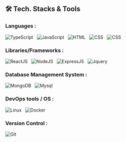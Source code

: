 <!--
## 📊️&nbsp;Github Stats
<a href="https://github.com/luanolidev">
  <img alt="Luan's all Git commits" height="180em" src="https://github-readme-stats.vercel.app/api?username=luanolidev&show_icons=true&theme=vue-dark&include_all_commits=true&count_private=true" />
  <img alt="Luan 's most used languages" height="180em" src="https://github-readme-stats.vercel.app/api/top-langs/?username=luanolidev&layout=compact&theme=vue-dark&hide=shards,shaderlab,hlsl,html,css&langs_count=6" />
</a>-->

## 🛠 Tech. Stacks & Tools

### Languages :

<img alt="TypeScript" src="https://img.shields.io/badge/typescript-%23007ACC.svg?&style=for-the-badge&logo=typescript&logoColor=white" />&nbsp;&nbsp;
<img alt="JavaScript" src="https://img.shields.io/badge/javascript%20-%23323330.svg?&style=for-the-badge&logo=javascript&logoColor=%23F7DF1E" />&nbsp;&nbsp;
<img alt="HTML" src="https://img.shields.io/badge/html5%20-%23E34F26.svg?&style=for-the-badge&logo=html5&logoColor=white" />&nbsp;&nbsp;
<img alt="CSS" src="https://img.shields.io/badge/css3%20-%231572B6.svg?&style=for-the-badge&logo=css3&logoColor=white" />&nbsp;&nbsp;
<img alt="CSS" src="https://img.shields.io/badge/php-%23777BB4.svg?style=for-the-badge&logo=php&logoColor=white" />&nbsp;&nbsp;

### Libraries/Frameworks :

<img alt="ReactJS" src="https://img.shields.io/badge/react_JS%20-%2320232a.svg?&style=for-the-badge&logo=react&logoColor=%2361DAFB" />&nbsp;&nbsp;
<img alt="NodeJS" src="https://img.shields.io/badge/node.js-6DA55F?style=for-the-badge&logo=node.js&logoColor=white" />&nbsp;&nbsp;
<img alt="ExpressJS" src="https://img.shields.io/badge/express.js-%23404d59.svg?style=for-the-badge&logo=express&logoColor=%2361DAFB" />&nbsp;&nbsp;
<img alt="Jquery" src="https://img.shields.io/badge/jquery-%230769AD.svg?style=for-the-badge&logo=jquery&logoColor=white" />&nbsp;&nbsp;
<!--<img alt="Bootstrap" src="https://img.shields.io/badge/bootstrap-%238511FA.svg?style=for-the-badge&logo=bootstrap&logoColor=white" />&nbsp;&nbsp;-->

### Database Management System :

<img alt="MongoDB" src ="https://img.shields.io/badge/MongoDB-%234ea94b.svg?&style=for-the-badge&logo=mongodb&logoColor=white" />&nbsp;&nbsp;
<img alt="Mysql" src ="https://img.shields.io/badge/mysql-%2300f.svg?style=for-the-badge&logo=mysql&logoColor=white" />&nbsp;&nbsp;

### DevOps tools / OS :

<img alt="Linux" src="https://img.shields.io/badge/Linux-FCC624?style=for-the-badge&logo=linux&logoColor=black" />&nbsp;&nbsp;
<img alt="Docker" src="https://img.shields.io/badge/docker-%230db7ed.svg?style=for-the-badge&logo=docker&logoColor=white" />&nbsp;&nbsp;

### Version Control :

<img alt="Git" src="https://img.shields.io/badge/git%20-%23F05033.svg?&style=for-the-badge&logo=git&logoColor=white" />&nbsp;&nbsp;

<!--
# 💻 Minhas Competências:
![JavaScript](https://img.shields.io/badge/javascript-%23323330.svg?style=for-the-badge&logo=javascript&logoColor=%23F7DF1E) 
![TypeScript](https://img.shields.io/badge/typescript-%23007ACC.svg?style=for-the-badge&logo=typescript&logoColor=white) 
![MongoDB](https://img.shields.io/badge/MongoDB-%234ea94b.svg?style=for-the-badge&logo=mongodb&logoColor=white) 
![HTML5](https://img.shields.io/badge/html5-%23E34F26.svg?style=for-the-badge&logo=html5&logoColor=white) 
![CSS3](https://img.shields.io/badge/css3-%231572B6.svg?style=for-the-badge&logo=css3&logoColor=white) 
![NPM](https://img.shields.io/badge/NPM-%23000000.svg?style=for-the-badge&logo=npm&logoColor=white) 
![React](https://img.shields.io/badge/react-%2320232a.svg?style=for-the-badge&logo=react&logoColor=%2361DAFB) 
![LINUX](https://img.shields.io/badge/Linux-FCC624?style=for-the-badge&logo=linux&logoColor=black)
![GIT](https://img.shields.io/badge/Git-fc6d26?style=for-the-badge&logo=git&logoColor=white)
-->
